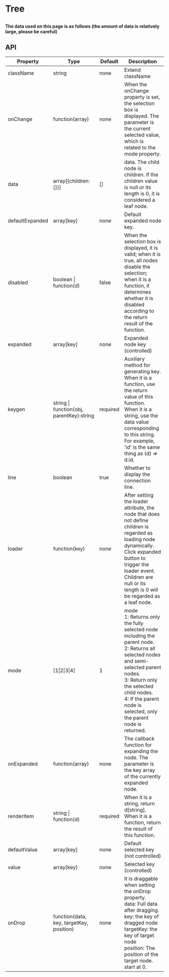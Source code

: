 # Tree

##

#### The data used on this page is as follows (the amount of data is relatively large, please be careful)
<example name="data" />

<example />

## API

| Property | Type | Default | Description |
| --- | --- | --- | --- |
| className | string | none | Extend className |
| onChange | function(array) | none | When the onChange property is set, the selection box is displayed. The parameter is the current selected value, which is related to the mode property. |
| data | array[{children:[]}] | [] | data. The child node is children. If the children value is null or its length is 0, it is considered a leaf node. |
| defaultExpanded | array\[key] | none | Default expanded node key. |
| disabled | boolean \| function(d) | false | When the selection box is displayed, it is valid; when it is true, all nodes disable the selection; when it is a function, it determines whether it is disabled according to the return result of the function. |
| expanded | array\[key] | none | Expanded node key (controlled) |
| keygen | string \| function(obj, parentKey):string | required | Auxiliary method for generating key. <br />When it is a function, use the return value of this function. <br /> When it is a string, use the data value corresponding to this string. For example, 'id' is the same thing as (d) => d.id. |
| line | boolean | true | Whether to display the connection line. |
| loader | function(key) | none | After setting the loader attribute, the node that does not define children is regarded as loading node dynamically. Click expanded button to trigger the loader event. Children are null or its length is 0 will be regarded as a leaf node. |
| mode | \[1\|2\|3\|4] | 1 | mode <br />1: Returns only the fully selected node including the parent node. <br />2: Returns all selected nodes and semi-selected parent nodes. <br />3: Return only the selected child nodes. <br />4: If the parent node is selected, only the parent node is returned. |
| onExpanded | function(array) | none | The callback function for expanding the node. The parameter is the key array of the currently expanded node. |
| renderItem | string \| function(d) | required | When it is a string, return d\[string].<br /> When it is a function, return the result of this function. |
| defaultValue | array\[key] | none | Default selected key (not controlled) | 
| value | array\[key] | none | Selected key (controlled) |
| onDrop | function(data, key, targetKey, position) | none | It is draggable when setting the onDrop property. <br />data: Full data after dragging.<br />key: the key of dragged node<br />targetKey: the key of target node<br />position: The position of the target node. start at 0. | 